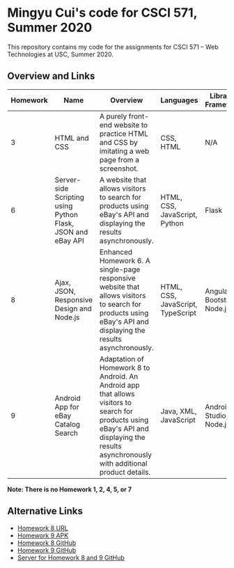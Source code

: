 # Mingyu Cui's code for CSCI 571, Summer 2020  
This repository contains my code for the assignments for CSCI 571 – Web Technologies at USC, Summer 2020.  
   
## Overview and Links 
<table>
<thead>
  <tr>
    <th>Homework</th>
    <th>Name</th>
    <th>Overview</th>
    <th>Languages</th>
    <th>Libraries/<br>Frameworks</th>
    <th>Details</th>
    <th>Deliverable</th>
  </tr>
</thead>
<tbody>
  <tr>
    <td>3</td>
    <td>HTML and CSS</td>
    <td>A purely front-end website to practice HTML and CSS by imitating a web page from a screenshot.</td>
    <td>CSS, HTML</td>
    <td>N/A</td>
    <td><a href="https://github.com/slhsxcmy/cs571/tree/master/hw3">Link<a></td>
    <td><a href="http://mingyucu.freevar.com/hfro2nVP6b/index.html">URL</a></td>
  </tr>
  <tr>
    <td>6</td>
    <td>Server-side Scripting using Python Flask, JSON and eBay API</td>
    <td>A website that allows visitors to search for products using eBay's API and displaying the results asynchronously.</td>
    <td>HTML, CSS, JavaScript, Python</td>
    <td>Flask</td>
    <td><a href="https://github.com/slhsxcmy/cs571/tree/master/hw6">Link<a></td>
    <td><a href="http://homework6-cs571su2020.wl.r.appspot.com">URL</a></td>
  </tr>
  <tr>
    <td>8</td>
    <td>Ajax, JSON, Responsive Design and Node.js</td>
    <td>Enhanced Homework 6. A single-page responsive website that allows visitors to search for products using eBay's API and displaying the results asynchronously.</td>
    <td>HTML, CSS, JavaScript, TypeScript</td>
    <td>Angular, Bootstrap, Node.js</td>
    <td><a href="https://github.com/slhsxcmy/cs571/tree/master/hw8-client">Client<a><br>
        <a href="https://github.com/slhsxcmy/cs571/tree/master/hw8-server">Server<a></td>
    <td><a href="http://hw8-client-cs571su2020.wl.r.appspot.com">URL</a></td>
  </tr>
  <tr>
    <td>9</td>
    <td>Android App for eBay Catalog Search</td>
    <td>Adaptation of Homework 8 to Android. An Android app that allows visitors to search for products using eBay's API and displaying the results asynchronously with additional product details.</td>
    <td>Java, XML, JavaScript</td>
    <td>Android Studio, Node.js</td>
    <td><a href="https://github.com/slhsxcmy/cs571/tree/master/hw9">Client<a><br>
        <a href="https://github.com/slhsxcmy/cs571/tree/master/hw8-server">Server<a></td>
    <td><a href="https://drive.google.com/file/d/1YHNC95Gun0s5Ux9P1uScrNOfROR83tbP/view?usp=sharing">APK</a></td>
  </tr>
</tbody>
</table>

**Note: There is no Homework 1, 2, 4, 5, or 7**

## Alternative  Links  
- [Homework 8 URL](https://bit.ly/2PPMoI6)  
- [Homework 9 APK](https://bit.ly/2Y1DRWK)  
- [Homework 8 GitHub](https://git.io/JJ5RT)  
- [Homework 9 GitHub](https://git.io/JJ5BS)  
- [Server for Homework 8 and 9 GitHub](https://git.io/JJ5BH)  